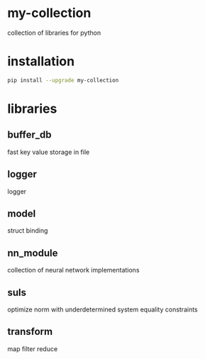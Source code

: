 # my-collection 

collection of libraries for python

# installation

```bash
pip install --upgrade my-collection
```

# libraries

## buffer_db

fast key value storage in file

## logger

logger

## model

struct binding

## nn_module

collection of neural network implementations

## suls

optimize norm with underdetermined system equality constraints

## transform

map filter reduce
